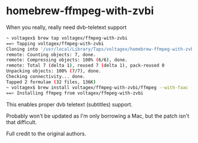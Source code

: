# homebrew-ffmpeg-with-zvbi
When you really, really need dvb-teletext support


```bash
~ voltagex$ brew tap voltagex/ffmpeg-with-zvbi
==> Tapping voltagex/ffmpeg-with-zvbi
Cloning into '/usr/local/Library/Taps/voltagex/homebrew-ffmpeg-with-zvbi'...
remote: Counting objects: 7, done.
remote: Compressing objects: 100% (6/6), done.
remote: Total 7 (delta 1), reused 7 (delta 1), pack-reused 0
Unpacking objects: 100% (7/7), done.
Checking connectivity... done.
Tapped 2 formulae (32 files, 136K)
~ voltagex$ brew install voltagex/ffmpeg-with-zvbi/ffmpeg --with-faac --with-libzvbi
==> Installing ffmpeg from voltagex/ffmpeg-with-zvbi
```

This enables proper dvb teletext (subtitles) support.

Probably won't be updated as I'm only borrowing a Mac, but the patch isn't that difficult.

Full credit to the original authors.
